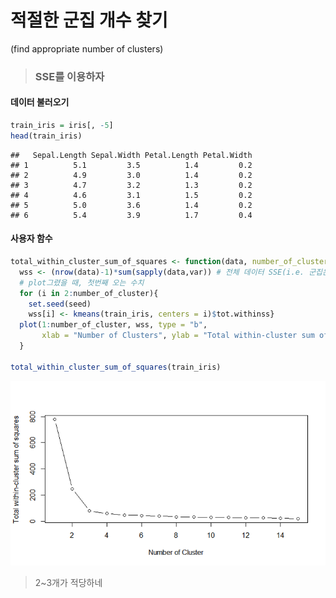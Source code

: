 # 적절한 군집 개수 찾기
(find appropriate number of clusters)

> ### SSE를 이용하자

#### 데이터 불러오기
```r
train_iris = iris[, -5]
head(train_iris)
```
```
##   Sepal.Length Sepal.Width Petal.Length Petal.Width
## 1          5.1         3.5          1.4         0.2
## 2          4.9         3.0          1.4         0.2
## 3          4.7         3.2          1.3         0.2
## 4          4.6         3.1          1.5         0.2
## 5          5.0         3.6          1.4         0.2
## 6          5.4         3.9          1.7         0.4
```
#### 사용자 함수
```r
total_within_cluster_sum_of_squares <- function(data, number_of_cluster=15, seed=1111){
  wss <- (nrow(data)-1)*sum(sapply(data,var)) # 전체 데이터 SSE(i.e. 군집은 하나)
  # plot그렸을 때, 첫번째 오는 수치
  for (i in 2:number_of_cluster){
    set.seed(seed)
    wss[i] <- kmeans(train_iris, centers = i)$tot.withinss}
  plot(1:number_of_cluster, wss, type = "b",
       xlab = "Number of Clusters", ylab = "Total within-cluster sum of squares ")
  }

total_within_cluster_sum_of_squares(train_iris)
```
<p align="center">
  <img src="assets/total_within_cluster_sum_of_squares.png">
</p>

> 2~3개가 적당하네
